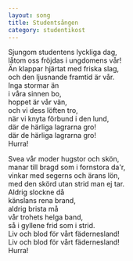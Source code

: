 ```yaml
---
layout: song
title: Studentsången
category: studentikost
---
```


Sjungom studentens lyckliga dag,  
låtom oss fröjdas i ungdomens vår!  
Än klappar hjärtat med friska slag,  
och den ljusnande framtid är vår.  
Inga stormar än  
i våra sinnen bo,  
hoppet är vår vän,  
och vi dess löften tro,  
när vi knyta förbund i den lund,  
där de härliga lagrarna gro!  
där de härliga lagrarna gro!  
Hurra!  
 
Svea vår moder hugstor och skön,  
manar till bragd som i fornstora da'r,  
vinkar med segerns och ärans lön,  
med den skörd utan strid man ej tar.  
Aldrig slockne då  
känslans rena brand,  
aldrig brista må  
vår trohets helga band,  
så i gyllene frid som i strid.  
Liv och blod för vårt fädernesland!  
Liv och blod för vårt fädernesland!  
Hurra!  
